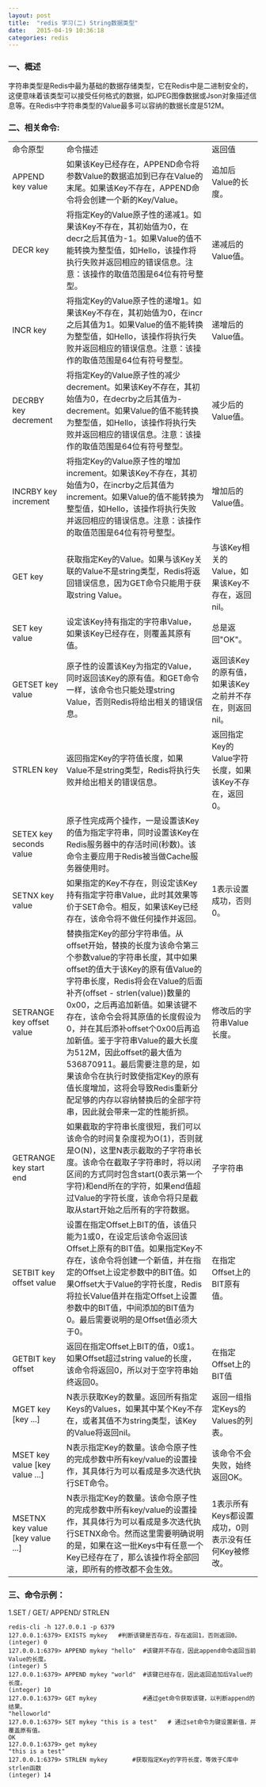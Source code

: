 ```yaml
---
layout: post
title:  "redis 学习(二) String数据类型"
date:   2015-04-19 10:36:18
categories: redis
---
```


### 一、概述

字符串类型是Redis中最为基础的数据存储类型，它在Redis中是二进制安全的，这便意味着该类型可以接受任何格式的数据，如JPEG图像数据或Json对象描述信息等。在Redis中字符串类型的Value最多可以容纳的数据长度是512M。

### 二、相关命令:

 <table>
     <tr>
        <td>命令原型</td>
        <td>命令描述</td>
        <td>返回值</td>
     </tr>
     <tr>
        <td>APPEND key value</td>
        <td>如果该Key已经存在，APPEND命令将参数Value的数据追加到已存在Value的末尾。如果该Key不存在，APPEND命令将会创建一个新的Key/Value。</td>
        <td>追加后Value的长度。</td>
     </tr>
     <tr>
         <td>DECR key</td>
         <td>将指定Key的Value原子性的递减1。如果该Key不存在，其初始值为0，在decr之后其值为-1。如果Value的值不能转换为整型值，如Hello，该操作将执行失败并返回相应的错误信息。注意：该操作的取值范围是64位有符号整型。</td>
         <td>递减后的Value值。</td>
     </tr>
     <tr>
          <td>INCR key</td>
          <td>将指定Key的Value原子性的递增1。如果该Key不存在，其初始值为0，在incr之后其值为1。如果Value的值不能转换为整型值，如Hello，该操作将执行失败并返回相应的错误信息。注意：该操作的取值范围是64位有符号整型。 </td>
          <td>递增后的Value值。</td>
      </tr>
      <tr>
           <td>DECRBY key decrement </td>
           <td>将指定Key的Value原子性的减少decrement。如果该Key不存在，其初始值为0，在decrby之后其值为-decrement。如果Value的值不能转换为整型值，如Hello，该操作将执行失败并返回相应的错误信息。注意：该操作的取值范围是64位有符号整型。 </td>
           <td>减少后的Value值。</td>
      </tr>
      <tr>
            <td>INCRBY key increment</td>
            <td>将指定Key的Value原子性的增加increment。如果该Key不存在，其初始值为0，在incrby之后其值为increment。如果Value的值不能转换为整型值，如Hello，该操作将执行失败并返回相应的错误信息。注意：该操作的取值范围是64位有符号整型。 </td>
            <td>增加后的Value值。</td>
      </tr>
      <tr>
            <td>GET key </td>
            <td>获取指定Key的Value。如果与该Key关联的Value不是string类型，Redis将返回错误信息，因为GET命令只能用于获取string Value。 </td>
            <td>与该Key相关的Value，如果该Key不存在，返回nil。</td>
      </tr>
      <tr>
            <td>SET key value </td>
            <td>设定该Key持有指定的字符串Value，如果该Key已经存在，则覆盖其原有值。</td>
            <td>总是返回"OK"。</td>
      </tr>
      <tr>
            <td>GETSET key value</td>
            <td>原子性的设置该Key为指定的Value，同时返回该Key的原有值。和GET命令一样，该命令也只能处理string Value，否则Redis将给出相关的错误信息。</td>
            <td>返回该Key的原有值，如果该Key之前并不存在，则返回nil。</td>
      </tr>
      <tr>
            <td>STRLEN key</td>
            <td>返回指定Key的字符值长度，如果Value不是string类型，Redis将执行失败并给出相关的错误信息。</td>
            <td>返回指定Key的Value字符长度，如果该Key不存在，返回0。</td>
      </tr>
      <tr>
            <td>SETEX key seconds value</td>
            <td>原子性完成两个操作，一是设置该Key的值为指定字符串，同时设置该Key在Redis服务器中的存活时间(秒数)。该命令主要应用于Redis被当做Cache服务器使用时。</td>
            <td> </td>
      </tr>
      <tr>
            <td>SETNX key value </td>
            <td>如果指定的Key不存在，则设定该Key持有指定字符串Value，此时其效果等价于SET命令。相反，如果该Key已经存在，该命令将不做任何操作并返回。</td>
            <td>1表示设置成功，否则0。</td>
      </tr>
      <tr>
            <td>SETRANGE key offset value </td>
            <td>替换指定Key的部分字符串值。从offset开始，替换的长度为该命令第三个参数value的字符串长度，其中如果offset的值大于该Key的原有值Value的字符串长度，Redis将会在Value的后面补齐(offset - strlen(value))数量的0x00，之后再追加新值。如果该键不存在，该命令会将其原值的长度假设为0，并在其后添补offset个0x00后再追加新值。鉴于字符串Value的最大长度为512M，因此offset的最大值为536870911。最后需要注意的是，如果该命令在执行时致使指定Key的原有值长度增加，这将会导致Redis重新分配足够的内存以容纳替换后的全部字符串，因此就会带来一定的性能折损。 </td>
            <td>修改后的字符串Value长度。</td>
      </tr>
      <tr>
            <td>GETRANGE key start end</td>
            <td>如果截取的字符串长度很短，我们可以该命令的时间复杂度视为O(1)，否则就是O(N)，这里N表示截取的子字符串长度。该命令在截取子字符串时，将以闭区间的方式同时包含start(0表示第一个字符)和end所在的字符，如果end值超过Value的字符长度，该命令将只是截取从start开始之后所有的字符数据。</td>
            <td>子字符串</td>
      </tr>
      <tr>
            <td>SETBIT key offset value </td>
            <td>设置在指定Offset上BIT的值，该值只能为1或0，在设定后该命令返回该Offset上原有的BIT值。如果指定Key不存在，该命令将创建一个新值，并在指定的Offset上设定参数中的BIT值。如果Offset大于Value的字符长度，Redis将拉长Value值并在指定Offset上设置参数中的BIT值，中间添加的BIT值为0。最后需要说明的是Offset值必须大于0。 </td>
            <td>在指定Offset上的BIT原有值。</td>
      </tr>
      <tr>
            <td>GETBIT key offset </td>
            <td>返回在指定Offset上BIT的值，0或1。如果Offset超过string value的长度，该命令将返回0，所以对于空字符串始终返回0。 </td>
            <td>在指定Offset上的BIT值 </td>
      </tr>
      <tr>
            <td>MGET key [key ...] </td>
            <td>N表示获取Key的数量。返回所有指定Keys的Values，如果其中某个Key不存在，或者其值不为string类型，该Key的Value将返回nil。 </td>
            <td>返回一组指定Keys的Values的列表。 </td>
      </tr>
      <tr>
            <td>MSET key value [key value ...] </td>
            <td>N表示指定Key的数量。该命令原子性的完成参数中所有key/value的设置操作，其具体行为可以看成是多次迭代执行SET命令。 </td>
            <td>该命令不会失败，始终返回OK。  </td>
      </tr>
      <tr>
            <td>MSETNX key value [key value ...] </td>
            <td>N表示指定Key的数量。该命令原子性的完成参数中所有key/value的设置操作，其具体行为可以看成是多次迭代执行SETNX命令。然而这里需要明确说明的是，如果在这一批Keys中有任意一个Key已经存在了，那么该操作将全部回滚，即所有的修改都不会生效。</td>
            <td>1表示所有Keys都设置成功，0则表示没有任何Key被修改。</td>
      </tr>
 </table>
 
 
 ### 三、命令示例：
 
 1.SET / GET/ APPEND/ STRLEN
 
    redis-cli -h 127.0.0.1 -p 6379
    127.0.0.1:6379> EXISTS mykey   #判断该键是否存在，存在返回1，否则返回0。
    (integer) 0
    127.0.0.1:6379> APPEND mykey "hello"  #该键并不存在，因此append命令返回当前Value的长度。
    (integer) 5
    127.0.0.1:6379> APPEND mykey "world"  #该键已经存在，因此返回追加后Value的长度。
    (integer) 10
    127.0.0.1:6379> GET mykey             #通过get命令获取该键，以判断append的结果。
    "helloworld"
    127.0.0.1:6379> SET mykey "this is a test"   # 通过set命令为键设置新值，并覆盖原有值。
    OK
    127.0.0.1:6379> get mykey
    "this is a test"
    127.0.0.1:6379> STRLEN mykey       #获取指定Key的字符长度，等效于C库中strlen函数
    (integer) 14  
    